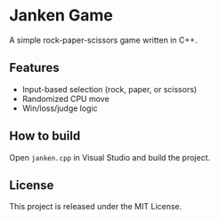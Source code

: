 # Janken Game

A simple rock-paper-scissors game written in C++.

## Features
- Input-based selection (rock, paper, or scissors)
- Randomized CPU move
- Win/loss/judge logic

## How to build
Open `janken.cpp` in Visual Studio and build the project.

## License
This project is released under the MIT License.

